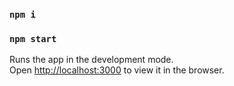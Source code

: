 ### `npm i`
### `npm start`

Runs the app in the development mode.\
Open [http://localhost:3000](http://localhost:3000) to view it in the browser.
